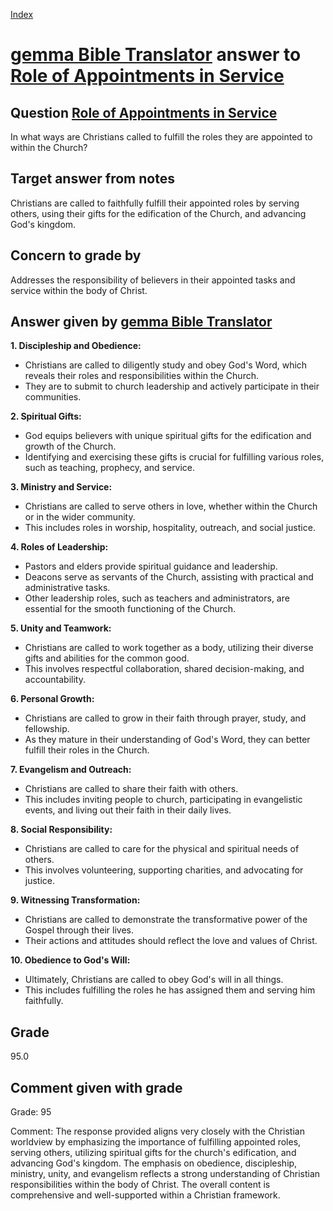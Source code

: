 
[Index](../../index.md)
# [gemma Bible Translator](../../answering_models/gemma_Bible_Translator.md) answer to [Role of Appointments in Service](../../questions/Role_of_Appointments_in_Service.md)

## Question [Role of Appointments in Service](../../questions/Role_of_Appointments_in_Service.md)
In what ways are Christians called to fulfill the roles they are appointed to within the Church?

## Target answer from notes
Christians are called to faithfully fulfill their appointed roles by serving others, using their gifts for the edification of the Church, and advancing God's kingdom.

## Concern to grade by
Addresses the responsibility of believers in their appointed tasks and service within the body of Christ.

## Answer given by [gemma Bible Translator](../../answering_models/gemma_Bible_Translator.md)
**1. Discipleship and Obedience:**

* Christians are called to diligently study and obey God's Word, which reveals their roles and responsibilities within the Church.
* They are to submit to church leadership and actively participate in their communities.

**2. Spiritual Gifts:**

* God equips believers with unique spiritual gifts for the edification and growth of the Church.
* Identifying and exercising these gifts is crucial for fulfilling various roles, such as teaching, prophecy, and service.

**3. Ministry and Service:**

* Christians are called to serve others in love, whether within the Church or in the wider community.
* This includes roles in worship, hospitality, outreach, and social justice.

**4. Roles of Leadership:**

* Pastors and elders provide spiritual guidance and leadership.
* Deacons serve as servants of the Church, assisting with practical and administrative tasks.
* Other leadership roles, such as teachers and administrators, are essential for the smooth functioning of the Church.

**5. Unity and Teamwork:**

* Christians are called to work together as a body, utilizing their diverse gifts and abilities for the common good.
* This involves respectful collaboration, shared decision-making, and accountability.

**6. Personal Growth:**

* Christians are called to grow in their faith through prayer, study, and fellowship.
* As they mature in their understanding of God's Word, they can better fulfill their roles in the Church.

**7. Evangelism and Outreach:**

* Christians are called to share their faith with others.
* This includes inviting people to church, participating in evangelistic events, and living out their faith in their daily lives.

**8. Social Responsibility:**

* Christians are called to care for the physical and spiritual needs of others.
* This involves volunteering, supporting charities, and advocating for justice.

**9. Witnessing Transformation:**

* Christians are called to demonstrate the transformative power of the Gospel through their lives.
* Their actions and attitudes should reflect the love and values of Christ.

**10. Obedience to God's Will:**

* Ultimately, Christians are called to obey God's will in all things.
* This includes fulfilling the roles he has assigned them and serving him faithfully.

## Grade
95.0

## Comment given with grade
Grade: 95

Comment: The response provided aligns very closely with the Christian worldview by emphasizing the importance of fulfilling appointed roles, serving others, utilizing spiritual gifts for the church's edification, and advancing God's kingdom. The emphasis on obedience, discipleship, ministry, unity, and evangelism reflects a strong understanding of Christian responsibilities within the body of Christ. The overall content is comprehensive and well-supported within a Christian framework.
